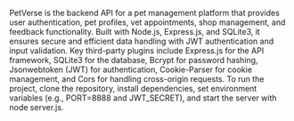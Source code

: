 PetVerse is the backend API for a pet management platform that provides user authentication, pet profiles, vet appointments, shop management, and feedback functionality. Built with Node.js, Express.js, and SQLite3, it ensures secure and efficient data handling with JWT authentication and input validation. Key third-party plugins include Express.js for the API framework, SQLite3 for the database, Bcrypt for password hashing, Jsonwebtoken (JWT) for authentication, Cookie-Parser for cookie management, and Cors for handling cross-origin requests. To run the project, clone the repository, install dependencies, set environment variables (e.g., PORT=8888 and JWT_SECRET), and start the server with node server.js.
